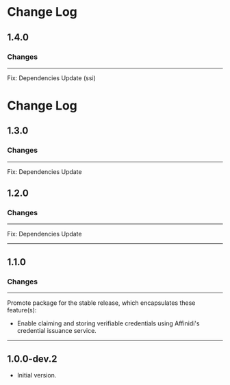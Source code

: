 # Change Log

## 1.4.0

### Changes

---

Fix: Dependencies Update (ssi)


# Change Log

## 1.3.0

### Changes

---

Fix: Dependencies Update

## 1.2.0

### Changes

---

Fix: Dependencies Update

---

## 1.1.0

### Changes

---

Promote package for the stable release, which encapsulates these feature(s):
* Enable claiming and storing verifiable credentials using Affinidi's credential issuance service.

---

## 1.0.0-dev.2

- Initial version.
